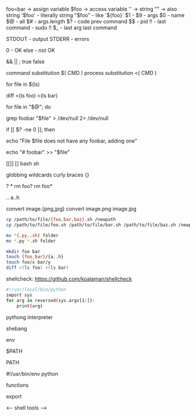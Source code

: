 foo=bar -> assign variable
$foo -> access variable
'' -> string
"" -> also string
'$foo' - literally string
"$foo" - like `${foo}`
$1 - $9 - args
$0 - name
$@ - all
$# - args.length
$? - code prev command
$$ - pid
!! - last command - sudo !!
$_ - last arg last command

STDOUT - output
STDERR - errors

0 - OK
else - not OK

&&
||
;
true
false

command substitution
$( CMD )
process substitution
<( CMD )

for file in $(ls)

diff <(ls foo) <(ls bar)

for file in "$@"; do

grep foobar "$file" > /dev/null 2> /dev/null

if [[ $? -ne 0 ]]; then

echo "File $file does not have any foobar, adding one"

echo "# foobar" >> "$file"

[[]]
[]
bash
sh

globbing
wildcards
curly braces {}

?
*
rm foo?
rm foo*

..
a..h

convert image.{png,jpg}
convert image.png image.jpg

```bash
cp /path/to/file/{foo,bar,baz}.sh /newpath
cp /path/to/file/foo.sh /path/to/file/bar.sh /path/to/file/baz.sh /newpath
```

```bash
mv *{.py,.sh} folder
mv *.py *.sh folder
```

```bash
mkdir foo bar
touch {foo,bar}/{a..h}
touch foo/x bar/y
diff <(ls foo) <(ls bar)
```

shellcheck: https://github.com/koalaman/shellcheck

```bash
#!/usr/local/bin/python
import sys
for arg in reversed(sys.argv[1:]):
    print(arg)
```

pythong interpreter

shebang

env

$PATH

PATH

#!/usr/bin/env python

functions

export

<-- shell tools -->















